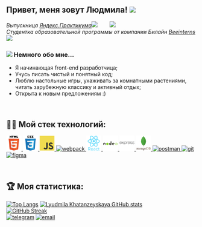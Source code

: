 <h2> Привет, меня зовут Людмила! <img src="https://media.giphy.com/media/mGcNjsfWAjY5AEZNw6/giphy.gif" width="80"></h2>
<img align='right' src="https://i.postimg.cc/3xwrv9MD/I-love-to-design-illustrate-and-eat-pizza.gif" width="230">
<p><em>Выпускница <a href="https://practicum.yandex.ru">Яндекс.Практикума</a><img src="https://media.giphy.com/media/fYSnHlufseco8Fh93Z/giphy.gif" width="30"></br>Студентка образовательной программы от компании Билайн <a href="https://www.beeline-interns.ru/"> Beeinterns</a><img src="https://media.giphy.com/media/WUlplcMpOCEmTGBtBW/giphy.gif" width="30"> 
</em></p>

### <img src="https://media.giphy.com/media/VgCDAzcKvsR6OM0uWg/giphy.gif" width="50"> Немного обо мне...  
- Я начинающая front-end разработчица;
- Учусь писать чистый и понятный код;
- Люблю настольные игры, ухаживать за комнатными растениями, читать зарубежную классику и
активный отдых;
- Открыта к новым предложениям :)
<br>

## :supervillain_woman: Мой стек технологий: ##
<p align="left">
    <a href="https://www.w3.org/html/" target="_blank"> <img src="https://raw.githubusercontent.com/devicons/devicon/master/icons/html5/html5-original-wordmark.svg" alt="html5" width="40" height="40"/> </a>
    <a href="https://www.w3schools.com/css/" target="_blank"> <img src="https://raw.githubusercontent.com/devicons/devicon/master/icons/css3/css3-original-wordmark.svg" alt="css3" width="40" height="40"/> </a>
    <a href="https://developer.mozilla.org/en-US/docs/Web/JavaScript" target="_blank"> <img src="https://raw.githubusercontent.com/devicons/devicon/master/icons/javascript/javascript-original.svg" alt="javascript" width="40" height="40"/> </a>
<a href="https://webpack.js.org/" target="_blank"> <img src="https://www.vectorlogo.zone/logos/js_webpack/js_webpack-icon.svg" alt="webpack" width="40" height="40"/> </a>
<a href="https://reactjs.org/" target="_blank"> <img src="https://raw.githubusercontent.com/devicons/devicon/master/icons/react/react-original-wordmark.svg" alt="react" width="40" height="40"/> </a>
<a href="https://nodejs.org" target="_blank"> <img src="https://raw.githubusercontent.com/devicons/devicon/master/icons/nodejs/nodejs-original-wordmark.svg" alt="nodejs" width="40" height="40"/> </a>
    <a href="https://expressjs.com" target="_blank"> <img src="https://raw.githubusercontent.com/devicons/devicon/master/icons/express/express-original-wordmark.svg" alt="express" width="40" height="40"/> </a>
    <a href="https://www.mongodb.com/" target="_blank"> <img src="https://raw.githubusercontent.com/devicons/devicon/master/icons/mongodb/mongodb-original-wordmark.svg" alt="mongodb" width="40" height="40"/> </a>
<a href="https://www.postman.com/" target="_blank"> <img src="https://www.vectorlogo.zone/logos/getpostman/getpostman-icon.svg" alt="postman" width="40" height="40"/> </a>
<a href="https://git-scm.com/" target="_blank"> <img src="https://www.vectorlogo.zone/logos/git-scm/git-scm-icon.svg" alt="git" width="40" height="40"/> </a>
<a href="https://www.figma.com" target="_blank"> <img src="https://www.vectorlogo.zone/logos/figma/figma-icon.svg" alt="figma" width="40" height="40"/> </a>
    </p>
<br>

## :trophy: Моя статистика: ##
[![Top Langs](https://github-readme-stats.vercel.app/api/top-langs/?username=lusyaknowssomething&layout=compact&theme=graywhite&card_width=445)](https://github.com/lusyaknowssomething)
[![Lyudmila Khatanzeyskaya GitHub stats](https://github-readme-stats.vercel.app/api?username=lusyaknowssomething&theme=graywhite&count_private=true&show_icons=true&hide=stars,issues)](https://github.com/lusyaknowssomething)
<br>
[![GitHub Streak](https://github-readme-streak-stats.herokuapp.com/?user=lusyaknowssomething)](https://git.io/streak-stats)
<br>
[![telegram](https://img.shields.io/static/v1?label&message=ytvlnv&color=black&logo=telegram)](https://t.me/ytvlnv)
[![email](https://img.shields.io/static/v1?label&message=lyudmila.khatanzeyskaya@yandex.ru&color=black&logo=gmail)](mailto:lyudmila.khatanzeyskaya@yandex.ru)
